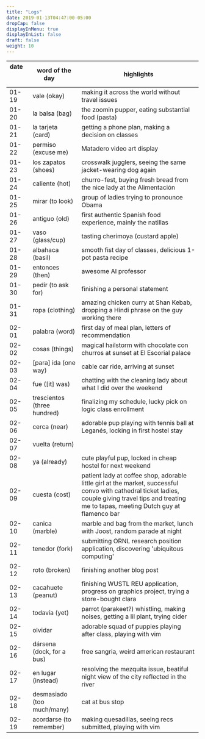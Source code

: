 ```yaml
---
title: "Logs"
date: 2019-01-13T04:47:00-05:00
dropCap: false
displayInMenu: true
displayInList: false
draft: false
weight: 10
---
```


| date  &nbsp; &nbsp; &nbsp; &nbsp; &nbsp; &nbsp; &nbsp; &nbsp; &nbsp;  | word of the day &nbsp; &nbsp; &nbsp;| highlights |
|----------|-----------------|-----------|
| 01-19   | vale (okay) | making it across the world without travel issues |
| 01-20   | la balsa (bag) | the zoomin pupper, eating substantial food (pasta) |
| 01-21   | la tarjeta (card) | getting a phone plan, making a decision on classes |
| 01-22   | permiso (excuse me) | Matadero video art display |
| 01-23   | los zapatos (shoes) | crosswalk jugglers, seeing the same jacket-wearing dog again |
| 01-24   | caliente (hot) | churro-fest, buying fresh bread from the nice lady at the Alimentación |
| 01-25   | mirar (to look) | group of ladies trying to pronounce Obama 
| 01-26   | antiguo (old) | first authentic Spanish food experience, mainly the natillas |
| 01-27   | vaso (glass/cup) | tasting cherimoya (custard apple) |
| 01-28   | albahaca (basil) | smooth fist day of classes, delicious 1-pot pasta recipe |
| 01-29   | entonces (then) | awesome AI professor |
| 01-30   | pedir (to ask for) | finishing a personal statement |
| 01-31   | ropa (clothing) | amazing chicken curry at Shan Kebab, dropping a Hindi phrase on the guy working there 
| 02-01   | palabra (word) | first day of meal plan, letters of recommendation |
| 02-02   | cosas (things) | magical hailstorm with chocolate con churros at sunset at El Escorial palace |
| 02-03   | [para] ida (one way) | cable car ride, arriving at sunset 
| 02-04   | fue ([it] was) | chatting with the cleaning lady about what I did over the weekend |
| 02-05   | trescientos (three hundred) | finalizing my schedule, lucky pick on logic class enrollment 
| 02-06   | cerca (near) | adorable pup playing with tennis ball at Leganés, locking in first hostel stay |
| 02-07   | vuelta (return) |  |
| 02-08   | ya (already) | cute playful pup, locked in cheap hostel for next weekend |
| 02-09   | cuesta (cost) | patient lady at coffee shop, adorable little girl at the market, successful convo with cathedral ticket ladies, couple giving travel tips and treating me to tapas, meeting Dutch guy at flamenco bar |
| 02-10   | canica (marble) | marble and bag from the market, lunch with Joost, random parade at night |
| 02-11   | tenedor (fork) | submitting ORNL research position application, discovering 'ubiquitous computing' |
| 02-12   | roto (broken) | finishing another blog post |
| 02-13   | cacahuete (peanut) | finishing WUSTL REU application, progress on graphics project, trying a store-bought clara |
| 02-14   | todavía (yet) | parrot (parakeet?) whistling, making noises, getting a lil plant, trying cider |
| 02-15   | olvidar | adorable squad of puppies playing after class, playing with vim |
| 02-16   | dársena (dock, for a bus) | free sangria, weird american restaurant |
| 02-17   | en lugar (instead) | resolving the mezquita issue, beatiful night view of the city reflected in the river |
| 02-18   | desmasiado (too much/many) | cat at bus stop |
| 02-19   | acordarse (to remember) | making quesadillas, seeing recs submitted, playing with vim  |

